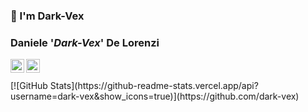 ### 👋 I'm Dark-Vex

<!--
**Dark-Vex/dark-vex** is a ✨ _special_ ✨ repository because its `README.md` (this file) appears on your GitHub profile.

Here are some ideas to get you started:

- 🔭 I’m currently working on ...
- 🌱 I’m currently learning ...
- 👯 I’m looking to collaborate on ...
- 🤔 I’m looking for help with ...
- 💬 Ask me about ...
- 📫 How to reach me: ...
- 😄 Pronouns: ...
- ⚡ Fun fact: ...
-->

### Daniele '*Dark-Vex*' De Lorenzi
<a href="https://twitter.com/ddelorenzi">
  <img align="left" alt="Daniele's Twitter" width="22px" src="https://cdn.jsdelivr.net/npm/simple-icons@v3/icons/twitter.svg" />
</a>
<a href="https://www.linkedin.com/in/danieledelorenzi/">
  <img align="left" alt="Daniele's LinkedIN" width="22px" src="https://cdn.jsdelivr.net/npm/simple-icons@v3/icons/linkedin.svg" />
</a>
<br /><br />
<!--
- System Administrator during the day.
- Tech writer during the night (you can read my articles - in italian - on my blog).
- Currently working on some of my cool side projects based on content filtering and much more.
-->
[![GitHub Stats](https://github-readme-stats.vercel.app/api?username=dark-vex&show_icons=true)](https://github.com/dark-vex)
